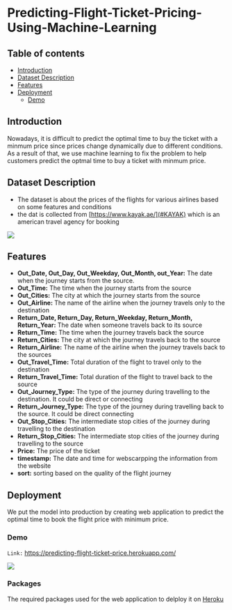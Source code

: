 # Predicting-Flight-Ticket-Pricing-Using-Machine-Learning

## Table of contents
* [Introduction](#Introduction)
* [Dataset Description](#Dataset-Description)
* [Features](#Features)
* [Deployment ](#Deployment)
  * [Demo](#Demo)  
## Introduction 
Nowadays, it is difficult to predict the optimal time to buy the ticket with a minmum price since prices change dynamically due to different conditions. As a result of that, we use machine learning to fix the problem to help customers predict the optmal time to buy a ticket with minmum price.

## Dataset Description
 * The dataset is about the prices of the flights for various airlines based on some features and conditions
 * the dat is collected from [https://www.kayak.ae/](#KAYAK) which is an american travel agency for booking 

<img src = "https://i.imgur.com/cHOkO7a.png" >

## Features 
* __Out_Date, Out_Day, Out_Weekday, Out_Month, out_Year:__ The date when the journey starts from the source.
* __Out_Time:__ The time when the journey starts from the source
* __Out_Cities:__ The city at which the journey starts from the source
* __Out_Airline:__ The name of the airline when the journey travels only to the destination
* __Return_Date, Return_Day, Return_Weekday, Return_Month, Return_Year:__ The date when someone travels back to its source
* __Return_Time:__ The time when the journey travels back the source
* __Return_Cities:__ The city at which the journey travels back to the source
* __Return_Airline:__ The name of the airline when the journey travels back to the sources
* __Out_Travel_Time:__ Total duration of the flight to travel only to the destination
* __Return_Travel_Time:__ Total duration of the flight to travel back to the source
* __Out_Journey_Type:__ The type of the journey during travelling to the destination. It could be direct or connecting
* __Return_Journey_Type:__ The type of the journey during travelling back to the source. It could be direct connecting
* __Out_Stop_Cities:__ The intermediate stop cities of the journey during travelling to the destination
* __Return_Stop_Cities:__ The intermediate stop cities of the journey during travelling to the source
* __Price:__ The price of the ticket
* __timestamp:__ The date and time for webscarpping the information from the website
* __sort:__ sorting based on the quality of the flight journey


## Deployment 
We put the model into production by creating web application to predict the optimal time to book the flight price with minimum price.

### Demo 

`Link:` https://predicting-flight-ticket-price.herokuapp.com/

<img src = "https://i.imgur.com/3SLSjPs.png">


### Packages 

The required packages used for the web application to delploy it on [Heroku](https://www.heroku.com/)
